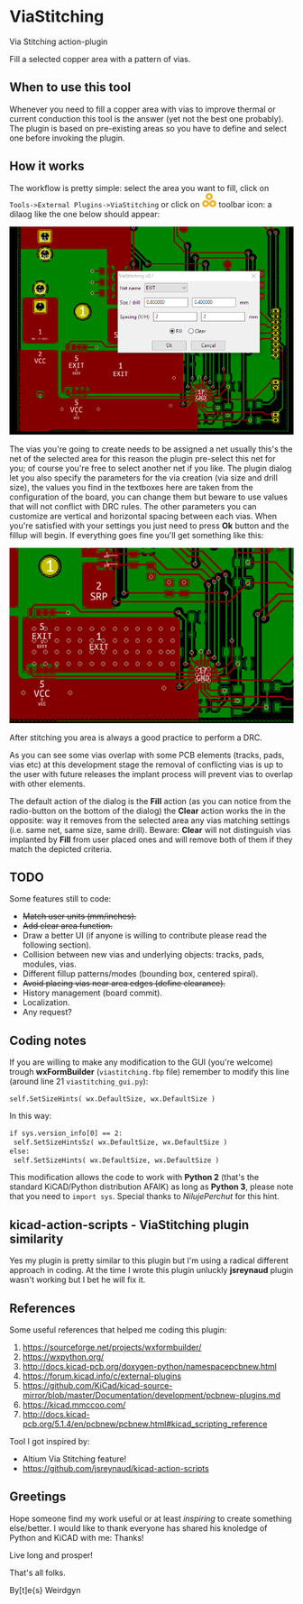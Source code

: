 # ViaStitching

Via Stitching action-plugin

Fill a selected copper area with a pattern of vias.

## When to use this tool

Whenever you need to fill a copper area with vias to improve thermal or current conduction this tool is the answer (yet not the best one probably). The plugin is based on pre-existing areas so you have to define and select one before invoking the plugin.

## How it works

The workflow is pretty simple: select the area you want to fill, click on ```Tools->External Plugins->ViaStitching``` or click on ![AddNet icon](viastitching.png?raw=true) toolbar icon: a dilaog like the one below should appear:

![AddNet dialog](pictures/viastitching_dialog.PNG?raw=true "ViaStitching dialog")

The vias you're going to create needs to be assigned a net usually this's the net of the selected area for this reason the plugin pre-select this net for you; of course you're free to select another net if you like.
The plugin dialog let you also specify the parameters for the via creation (via size and drill size), the values you find in the textboxes here are taken from the configuration of the board, you can change them but beware to use values that will not conflict with DRC rules. The other parameters you can customize are vertical and horizontal spacing between each vias.
When you're satisfied with your settings you just need to press __Ok__ button and the fillup will begin.
If everything goes fine you'll get something like this:

![viastitching result](pictures/viastitching_result.PNG?raw=true "ViaStitching result")

After stitching you area is always a good practice to perform a DRC.

As you can see some vias overlap with some PCB elements (tracks, pads, vias etc) at this development stage the removal of conflicting vias is up to the user with future releases the implant process will prevent vias to overlap with other elements.

The default action of the dialog is the __Fill__ action (as you can notice from the radio-button on the bottom of the dialog) the __Clear__ action works the in the opposite: way it removes from the selected area any vias matching settings (i.e. same net, same size, same drill). Beware: __Clear__ will not distinguish vias implanted by __Fill__ from user placed ones and will remove both of them if they match the depicted criteria.

## TODO

Some features still to code:
- ~~Match user units (mm/inches).~~
- ~~Add clear area function.~~
- Draw a better UI (if anyone is willing to contribute please read the following section).
- Collision between new vias and underlying objects: tracks, pads, modules, vias.
- Different fillup patterns/modes (bounding box, centered spiral).
- ~~Avoid placing vias near area edges (define clearance).~~
- History management (board commit).
- Localization.
- Any request?

## Coding notes

If you are willing to make any modification to the GUI (you're welcome) trough __wxFormBuilder__ (```viastitching.fbp``` file) remember to modify this line (around line 21 ```viastitching_gui.py```):
```
self.SetSizeHints( wx.DefaultSize, wx.DefaultSize )
```
In this way:
```
if sys.version_info[0] == 2:
 self.SetSizeHintsSz( wx.DefaultSize, wx.DefaultSize )
else:
 self.SetSizeHints( wx.DefaultSize, wx.DefaultSize )
```
This modification allows the code to work with __Python 2__ (that's the standard KiCAD/Python distribution AFAIK) as long as __Python 3__, please note that you need to ```import sys```. Special thanks to *NilujePerchut* for this hint.

## kicad-action-scripts - ViaStitching plugin similarity

Yes my plugin is pretty similar to this plugin but I'm using a radical different approach in coding. At the time I wrote this plugin unluckly __jsreynaud__ plugin wasn't working but I bet he will fix it.

## References

Some useful references that helped me coding this plugin:
1. https://sourceforge.net/projects/wxformbuilder/
2. https://wxpython.org/
3. http://docs.kicad-pcb.org/doxygen-python/namespacepcbnew.html
4. https://forum.kicad.info/c/external-plugins
5. https://github.com/KiCad/kicad-source-mirror/blob/master/Documentation/development/pcbnew-plugins.md
6. https://kicad.mmccoo.com/
7. http://docs.kicad-pcb.org/5.1.4/en/pcbnew/pcbnew.html#kicad_scripting_reference


Tool I got inspired by:
- Altium Via Stitching feature!
- https://github.com/jsreynaud/kicad-action-scripts

## Greetings

Hope someone find my work useful or at least *inspiring* to create something else/better.
I would like to thank everyone has shared his knoledge of Python and KiCAD with me: Thanks!

Live long and prosper!

That's all folks.

By[t]e{s}
 Weirdgyn

